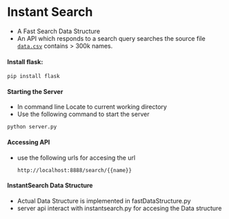 # Instant Search

* A Fast Search Data Structure 
* An API which responds to a search query searches the source file [`data.csv`](https://drive.google.com/open?id=1zDicarnkZj17R9QVydo6agpb5LE5XaLC) contains > 300k names.


#### Install flask:

```
pip install flask
```

#### Starting the Server
* In command line Locate to current working directory 
* Use the following command to start the server
```
python server.py
```

#### Accessing API
* use the following urls for accesing the url

      http://localhost:8888/search/{{name}} 


#### InstantSearch Data Structure  
* Actual Data Structure is implemented in fastDataStructure.py
* server api interact with instantsearch.py for accesing the Data structure 

